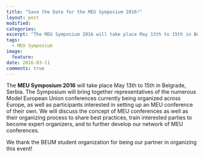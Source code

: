 ```yaml
---
title: "Save the Date for the MEU Symposium 2016!"
layout: post
modified:
categories:
excerpt: "The MEU Symposium 2016 will take place May 13th to 15th in Belgrade, Serbia."
tags: 
  - MEU Symposium
image:
  feature:
date: 2016-03-11
comments: true
---
```


The **MEU Symposium 2016** will take place May 13th to 15th in Belgrade, Serbia. The
Symposium will bring together representatives of the numerous Model European
Union conferences currently being organized across Europe, as well as participants
interested in setting up an MEU conference of their own. We will discuss the
concept of MEU conferences as well as their organizing process to share best
practices, train interested parties to become expert organizers, and to further
develop our network of MEU conferences.

We thank the BEUM student organization for being our partner in organizing this event!
